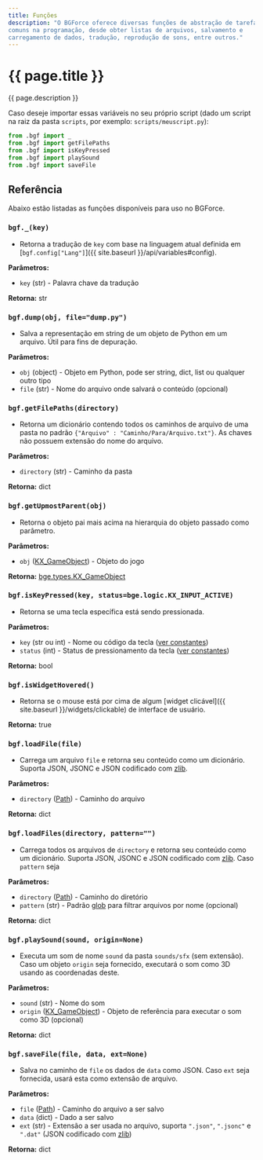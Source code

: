 ```yaml
---
title: Funções
description: "O BGForce oferece diversas funções de abstração de tarefas
comuns na programação, desde obter listas de arquivos, salvamento e
carregamento de dados, tradução, reprodução de sons, entre outros."
---
```


# {{ page.title }}

{{ page.description }}

Caso deseje importar essas variáveis no seu próprio script (dado um script na
raiz da pasta `scripts`, por exemplo: `scripts/meuscript.py`):

```python
from .bgf import _
from .bgf import getFilePaths
from .bgf import isKeyPressed
from .bgf import playSound
from .bgf import saveFile
```

## Referência
Abaixo estão listadas as funções disponíveis para uso no BGForce.

### `bgf._(key)`
- Retorna a tradução de `key` com base na linguagem atual definida em
[`bgf.config["Lang"]`]({{ site.baseurl }}/api/variables#config).

**Parâmetros:**
- `key` (str) - Palavra chave da tradução

**Retorna:** str


### `bgf.dump(obj, file="dump.py")`
- Salva a representação em string de um objeto de Python em um arquivo. Útil
para fins de depuração.

**Parâmetros:**
- `obj` (object) - Objeto em Python, pode ser string, dict, list ou qualquer outro tipo
- `file` (str) - Nome do arquivo onde salvará o conteúdo (opcional)


### `bgf.getFilePaths(directory)`
- Retorna um dicionário contendo todos os caminhos de arquivo de uma pasta no padrão
`{"Arquivo" : "Caminho/Para/Arquivo.txt"}`. As chaves não possuem extensão do nome do arquivo.

**Parâmetros:**
- `directory` (str) - Caminho da pasta

**Retorna:** dict


### `bgf.getUpmostParent(obj)`
- Retorna o objeto pai mais acima na hierarquia do objeto passado como parâmetro.

**Parâmetros:**
- `obj` ([KX_GameObject][5]) - Objeto do jogo

**Retorna:** [bge.types.KX_GameObject][5]


### `bgf.isKeyPressed(key, status=bge.logic.KX_INPUT_ACTIVE)`
- Retorna se uma tecla específica está sendo pressionada.

**Parâmetros:**
- `key` (str ou int) - Nome ou código da tecla ([ver constantes][1])
- `status` (int) - Status de pressionamento da tecla ([ver constantes][2])

**Retorna:** bool


### `bgf.isWidgetHovered()`
- Retorna se o mouse está por cima de algum [widget clicável]({{ site.baseurl }}/widgets/clickable) de interface de usuário.

**Retorna:** true


### `bgf.loadFile(file)`
- Carrega um arquivo `file` e retorna seu conteúdo como um dicionário. Suporta
JSON, JSONC e JSON codificado com [zlib](https://docs.python.org/3/library/zlib.html).

**Parâmetros:**
- `directory` ([Path][3]) - Caminho do arquivo

**Retorna:** dict


### `bgf.loadFiles(directory, pattern="")`
- Carrega todos os arquivos de `directory` e retorna seu conteúdo como um dicionário.
Suporta JSON, JSONC e JSON codificado com [zlib][4].
Caso `pattern` seja

**Parâmetros:**
- `directory` ([Path][3]) - Caminho do diretório
- `pattern` (str) - Padrão [glob](https://docs.python.org/3/library/fnmatch.html) para filtrar arquivos por nome (opcional)

**Retorna:** dict


### `bgf.playSound(sound, origin=None)`
- Executa um som de nome `sound` da pasta `sounds/sfx` (sem extensão). Caso um
objeto `origin` seja fornecido, executará o som como 3D usando as coordenadas deste.

**Parâmetros:**
- `sound` (str) - Nome do som
- `origin` ([KX_GameObject][5]) - Objeto de referência para executar o som como 3D (opcional)

**Retorna:** dict


### `bgf.saveFile(file, data, ext=None)`
- Salva no caminho de `file` os dados de `data` como JSON. Caso `ext` seja fornecida,
usará esta como extensão de arquivo.

**Parâmetros:**
- `file` ([Path][3]) - Caminho do arquivo a ser salvo
- `data` (dict) - Dado a ser salvo
- `ext` (str) - Extensão a ser usada no arquivo, suporta `".json"`, `".jsonc"` e `".dat"` (JSON
codificado com [zlib][4])

**Retorna:** dict


[1]: https://docs.blender.org/api/2.79/bge.events.html#keys-constants
[2]: https://docs.blender.org/api/2.79/bge.logic.html#id5
[3]: https://docs.python.org/3/library/pathlib.html#pathlib.Path
[4]: https://docs.python.org/3/library/zlib.html
[5]: https://docs.blender.org/api/2.79/bge.types.KX_GameObject.html
